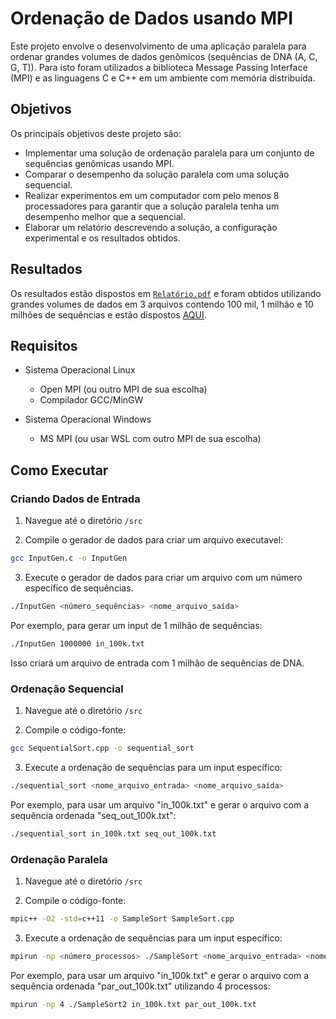 # Ordenação de Dados usando MPI

Este projeto envolve o desenvolvimento de uma aplicação paralela para ordenar grandes volumes de dados genômicos (sequências de DNA (A, C, G, T)).
Para isto foram utilizados a biblioteca Message Passing Interface (MPI) e as linguagens C e C++ em um ambiente com memória distribuída.

## Objetivos

Os principais objetivos deste projeto são:

- Implementar uma solução de ordenação paralela para um conjunto de sequências genômicas usando MPI.
- Comparar o desempenho da solução paralela com uma solução sequencial.
- Realizar experimentos em um computador com pelo menos 8 processadores para garantir que a solução paralela tenha um desempenho melhor que a sequencial.
- Elaborar um relatório descrevendo a solução, a configuração experimental e os resultados obtidos.

## Resultados

Os resultados estão dispostos em [`Relatório.pdf`]([https://link-url-here.org](https://github.com/shiro-sama404/Parallel-Sorting-SpeedUp/blob/main/Relat%C3%B3rio.pdf)) e foram obtidos utilizando grandes volumes de dados em 3 arquivos contendo 100 mil, 1 milhão e 10 milhões de sequências e estão dispostos [AQUI](https://link-url-here.org).

## Requisitos

- Sistema Operacional Linux
  - Open MPI (ou outro MPI de sua escolha)
  - Compilador GCC/MinGW

- Sistema Operacional Windows
  - MS MPI (ou usar WSL com outro MPI de sua escolha)

## Como Executar

### Criando Dados de Entrada

1. Navegue até o diretório `/src`

2. Compile o gerador de dados para criar um arquivo executavel:
```bash
gcc InputGen.c -o InputGen
```

3. Execute o gerador de dados para criar um arquivo com um número específico de sequências.

```bash
./InputGen <número_sequências> <nome_arquivo_saída>
```

Por exemplo, para gerar um input de 1 milhão de sequências:

```bash
./InputGen 1000000 in_100k.txt
```

Isso criará um arquivo de entrada com 1 milhão de sequências de DNA.

### Ordenação Sequencial

1. Navegue até o diretório `/src`

2. Compile o código-fonte:
```bash
gcc SequentialSort.cpp -o sequential_sort
```

3. Execute a ordenação de sequências para um input específico:
```bash
./sequential_sort <nome_arquivo_entrada> <nome_arquivo_saída>
```
Por exemplo, para usar um arquivo "in_100k.txt" e gerar o arquivo com a sequência ordenada "seq_out_100k.txt":

```bash
./sequential_sort in_100k.txt seq_out_100k.txt
```

### Ordenação Paralela

1. Navegue até o diretório `/src`

2. Compile o código-fonte:
```bash
mpic++ -O2 -std=c++11 -o SampleSort SampleSort.cpp
```

3. Execute a ordenação de sequências para um input específico:
```bash
mpirun -np <número_processos> ./SampleSort <nome_arquivo_entrada> <nome_arquivo_saída>
```

Por exemplo, para usar um arquivo "in_100k.txt" e gerar o arquivo com a sequência ordenada "par_out_100k.txt" utilizando 4 processos:
```bash
mpirun -np 4 ./SampleSort2 in_100k.txt par_out_100k.txt
```
